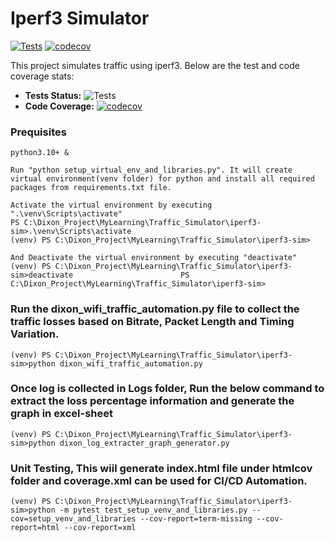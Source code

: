 # Iperf3 Simulator

[![Tests](https://github.com/prashantpateldixoninfo/MyLearning/actions/workflows/run-tests-iperf3.yml/badge.svg)](https://github.com/prashantpateldixoninfo/MyLearning/actions/workflows/run-tests-iperf3.yml/badge.svg)
[![codecov](https://codecov.io/gh/prashantpateldixoninfo/MyLearning/branch/main/graph/badge.svg)](https://codecov.io/gh/prashantpateldixoninfo/MyLearning)

This project simulates traffic using iperf3. Below are the test and code coverage stats:

-   **Tests Status:** ![Tests](https://github.com/prashantpateldixoninfo/MyLearning/actions/workflows/run-tests-iperf3.yml/badge.svg)
-   **Code Coverage:** [![codecov](https://codecov.io/gh/username/repo/branch/main/graph/badge.svg)](https://codecov.io/gh/username/repo)

### Prequisites

    python3.10+ &

    Run "python setup_virtual_env_and_libraries.py". It will create virtual environment(venv folder) for python and install all required packages from requirements.txt file.

    Activate the virtual environment by executing ".\venv\Scripts\activate"
    PS C:\Dixon_Project\MyLearning\Traffic_Simulator\iperf3-sim>.\venv\Scripts\activate
    (venv) PS C:\Dixon_Project\MyLearning\Traffic_Simulator\iperf3-sim>

    And Deactivate the virtual environment by executing "deactivate"
    (venv) PS C:\Dixon_Project\MyLearning\Traffic_Simulator\iperf3-sim>deactivate                        PS C:\Dixon_Project\MyLearning\Traffic_Simulator\iperf3-sim>

### Run the dixon_wifi_traffic_automation.py file to collect the traffic losses based on Bitrate, Packet Length and Timing Variation.

    (venv) PS C:\Dixon_Project\MyLearning\Traffic_Simulator\iperf3-sim>python dixon_wifi_traffic_automation.py

### Once log is collected in Logs folder, Run the below command to extract the loss percentage information and generate the graph in excel-sheet

    (venv) PS C:\Dixon_Project\MyLearning\Traffic_Simulator\iperf3-sim>python dixon_log_extracter_graph_generator.py

### Unit Testing, This wiil generate index.html file under htmlcov folder and coverage.xml can be used for CI/CD Automation.

    (venv) PS C:\Dixon_Project\MyLearning\Traffic_Simulator\iperf3-sim>python -m pytest test_setup_venv_and_libraries.py --cov=setup_venv_and_libraries --cov-report=term-missing --cov-report=html --cov-report=xml
